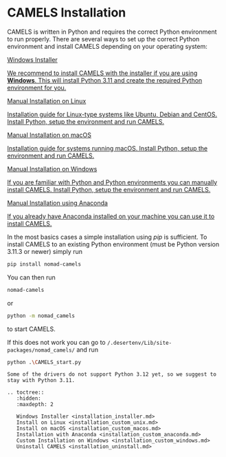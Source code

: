 # CAMELS Installation

CAMELS is written in Python and requires the correct Python environment to run properly. There are several ways to set up the correct Python environment and install CAMELS depending on your operating system:

<div class="box-container">
  <a href="installation_installer.html" class="box">
    <span class="box-title">Windows Installer</span>
    <p class="box-content">We recommend to install CAMELS with the installer if you are using <strong>Windows</strong>. This will install Python 3.11 and create the required Python environment for you.</p>
  </a>
  <a href="installation_custom_unix.html" class="box">
    <span class="box-title">Manual Installation on Linux</span>
    <p class="box-content">Installation guide for Linux-type systems like Ubuntu, Debian and CentOS. Install Python, setup the environment and run CAMELS.</p>
  </a>
  <a href="installation_custom_macos.html" class="box">
    <span class="box-title">Manual Installation on macOS</span>
    <p class="box-content">Installation guide for systems running macOS. Install Python, setup the environment and run CAMELS.</p>
  </a>

  <a href="installation_custom_windows.html" class="box">
    <span class="box-title">Manual Installation on Windows</span>
    <p class="box-content">If you are familiar with Python and Python environments you can manually install CAMELS. Install Python, setup the environment and run CAMELS.</p>
  </a>

  <a href="installation_custom_anaconda/installation_custom_anaconda.html" class="box">
    <span class="box-title">Manual Installation using Anaconda</span>
    <p class="box-content">If you already have Anaconda installed on your machine you can use it to install CAMELS.</p>
  </a>

</div>

In the most basics cases a simple installation using _pip_ is sufficient. To install CAMELS to an existing Python environment (must be Python version 3.11.3 or newer) simply run

```bash
pip install nomad-camels
```

You can then run 

```bash
nomad-camels
```

 or  

```bash
python -m nomad_camels
```

to start CAMELS.



If this does not work you can go to `/.desertenv/Lib/site-packages/nomad_camels/` and run

```bash
python .\CAMELS_start.py
```

```{warning}
Some of the drivers do not support Python 3.12 yet, so we suggest to stay with Python 3.11.
```

```{eval-rst}
.. toctree::
   :hidden:
   :maxdepth: 2

   Windows Installer <installation_installer.md>
   Install on Linux <installation_custom_unix.md>
   Install on macOS <installation_custom_macos.md>
   Installation with Anaconda <installation_custom_anaconda.md>
   Custom Installation on Windows <installation_custom_windows.md>
   Uninstall CAMELS <installation_uninstall.md>
   